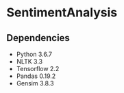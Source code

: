 # SentimentAnalysis
## Dependencies
* Python 3.6.7
* NLTK 3.3
* Tensorflow 2.2
* Pandas 0.19.2
* Gensim 3.8.3
